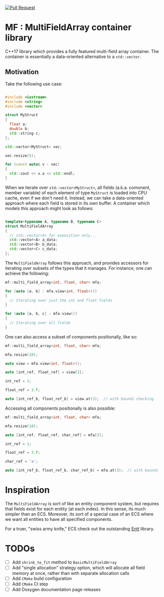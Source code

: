 [![Pull Request](https://github.com/briancairl/mf/actions/workflows/pr.yml/badge.svg)](https://github.com/briancairl/mf/actions/workflows/pr.yml)

# MF : MultiFieldArray container library

C++17 library which provides a fully featured multi-field array container. The container is essentially a data-oriented alternative to a `std::vector`.

## Motivation

Take the following use case:

```c++

#include <iostream>
#include <string>
#include <vector>

struct MyStruct
{
  float a;
  double b;
  std::string c;
};

std::vector<MyStruct> vec;

vec.resize(5);

for (const auto& v : vec)
{
  std::cout << v.a << std::endl;
}

```

When we iterate over `std::vector<MyStruct>`, all fields (a.k.a. comonent, member variable) of each element of type `MyStruct` is loaded into CPU cache, even if we don't need it. Instead, we can take a data-oriented approach where each field is stored in its own buffer. A container which models this approach might look as follows:

```c++

template<typename A, typename B, typename C>
struct MultiFieldArray
{
  // std::vector<X> for exposition only...
  std::vector<A> a_data;
  std::vector<B> b_data;
  std::vector<C> c_data;
};

```

The `MultiFieldArray` follows this approach, and provides accessors for iterating over subsets of the types that it manages. For instance, one can achieve the following:

```c++
mf::multi_field_array<int, float, char> mfa;

for (auto [a, b] : mfa.view<int, float>())
{
  // Iterating over just the int and float fields
}

for (auto [a, b, c] : mfa.view())
{
  // Iterating over all fields
}
```

One can also access a subset of components positionally, like so:

```c++
mf::multi_field_array<int, float, char> mfa;

mfa.resize(10);

auto view = mfa.view<int, float>();

auto [int_ref, float_ref] = view[3];

int_ref = 1;

float_ref = 3.f;

auto [int_ref_b, float_ref_b] = view.at(3);  // with bounds checking
```

Accessing all components positionally is also possible:

```c++
mf::multi_field_array<int, float, char> mfa;

mfa.resize(10);

auto [int_ref, float_ref, char_ref] = mfa[3];

int_ref = 1;

float_ref = 3.f;

char_ref = 'a';

auto [int_ref_b, float_ref_b, char_ref_b] = mfa.at(3);  // with bounds checking
```

# Inspiration

The `MultiFieldArray` is sort of like an entity component system, but requires that fields exist for each enitity (at each index). In this sense, its much simpler than an ECS. Moreover, its sort of a special case of an ECS where we want all entities to have all specified components.

For a truer, "swiss army knife," ECS check out the outstanding [Entt](https://github.com/skypjack/entt) library.


# TODOs

- [ ] Add `shrink_to_fit` method to `BasicMultiFieldArray`
- [ ] Add "single allocation" strategy option, which will allocate all field memory at once, rather than with separate allocation calls
- [ ] Add `CMake` build configuration
- [ ] Add `CMake` CI step
- [ ] Add Doxygen documentation page releases
